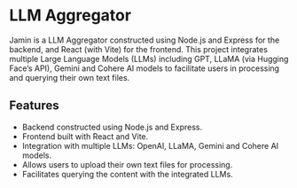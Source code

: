 # LLM Aggregator

Jamin is a LLM Aggregator constructed using Node.js and Express for the backend, and React (with Vite) for the frontend. This project integrates multiple Large Language Models (LLMs) including GPT, LLaMA (via Hugging Face’s API), Gemini and Cohere AI models to facilitate users in processing and querying their own text files.

## Features

- Backend constructed using Node.js and Express.
- Frontend built with React and Vite.
- Integration with multiple LLMs: OpenAI, LLaMA, Gemini and Cohere AI models.
- Allows users to upload their own text files for processing.
- Facilitates querying the content with the integrated LLMs.